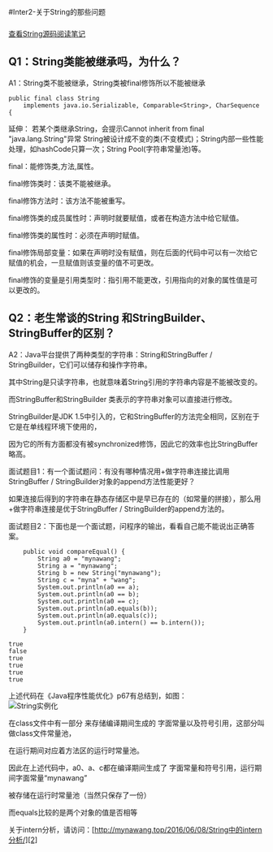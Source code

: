 #Inter2-关于String的那些问题

###
[查看String源码阅读笔记](https://github.com/mynawang/Java-Source-Code-Learning/blob/master/src/main/java/com/sedion/mynawang/java8/lang/TString.java)

Q1：String类能被继承吗，为什么？
--------------------------------
A1：String类不能被继承，String类被final修饰所以不能被继承
```
public final class String
    implements java.io.Serializable, Comparable<String>, CharSequence {
```
延伸：
若某个类继承String，会提示Cannot inherit from final "java.lang.String"异常
String被设计成不变的类(不变模式)；String内部一些性能处理，如hashCode只算一次；String Pool(字符串常量池)等。

final：能修饰类,方法,属性。

final修饰类时：该类不能被继承。

final修饰方法时：该方法不能被重写。

final修饰类的成员属性时：声明时就要赋值，或者在构造方法中给它赋值。

final修饰类的属性时：必须在声明时赋值。

final修饰局部变量：如果在声明时没有赋值，则在后面的代码中可以有一次给它赋值的机会，一旦赋值则该变量的值不可更改。

final修饰的变量是引用类型时：指引用不能更改，引用指向的对象的属性值是可以更改的。

Q2：老生常谈的String 和StringBuilder、StringBuffer的区别？
--------------------------------
A2：Java平台提供了两种类型的字符串：String和StringBuffer / StringBuilder，它们可以储存和操作字符串。

其中String是只读字符串，也就意味着String引用的字符串内容是不能被改变的。

而StringBuffer和StringBuilder 类表示的字符串对象可以直接进行修改。

StringBuilder是JDK 1.5中引入的，它和StringBuffer的方法完全相同，区别在于它是在单线程环境下使用的，

因为它的所有方面都没有被synchronized修饰，因此它的效率也比StringBuffer略高。

面试题目1：有一个面试题问：有没有哪种情况用+做字符串连接比调用StringBuffer / StringBuilder对象的append方法性能更好？

如果连接后得到的字符串在静态存储区中是早已存在的（如常量的拼接），那么用+做字符串连接是优于StringBuffer / StringBuilder的append方法的。

面试题目2：下面也是一个面试题，问程序的输出，看看自己能不能说出正确答案。
```
    public void compareEqual() {
        String a0 = "mynawang";
        String a = "mynawang";
        String b = new String("mynawang");
        String c = "myna" + "wang";
        System.out.println(a0 == a);
        System.out.println(a0 == b);
        System.out.println(a0 == c);
        System.out.println(a0.equals(b));
        System.out.println(a0.equals(c));
        System.out.println(a0.intern() == b.intern());
    }

true
false
true
true
true
true
```
上述代码在《Java程序性能优化》p67有总结到，如图：  
![String实例化][1]

在class文件中有一部分 来存储编译期间生成的 字面常量以及符号引用，这部分叫做class文件常量池，

在运行期间对应着方法区的运行时常量池。

因此在上述代码中，a0、a、c都在编译期间生成了 字面常量和符号引用，运行期间字面常量“mynawang”

被存储在运行时常量池（当然只保存了一份）

而equals比较的是两个对象的值是否相等

关于intern分析，请访问：[http://mynawang.top/2016/06/08/String中的intern分析/][2]




[1]:http://7xkst6.com1.z0.glb.clouddn.com/String%E5%AE%9E%E4%BE%8B%E5%8C%96.png
[2]:http://mynawang.top/2016/06/08/String%E4%B8%AD%E7%9A%84intern%E5%88%86%E6%9E%90/

